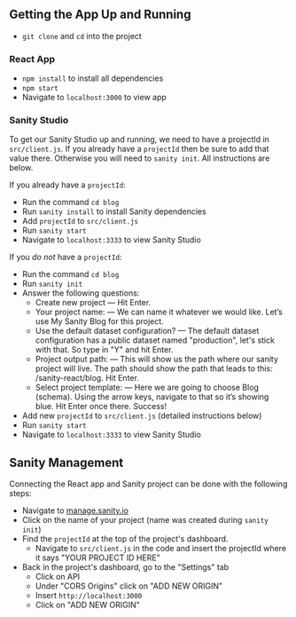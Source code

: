 ## Getting the App Up and Running

- `git clone` and `cd` into the project

### React App 
- `npm install` to install all dependencies
- `npm start`
- Navigate to `localhost:3000` to view app

### Sanity Studio

To get our Sanity Studio up and running, we need to have a projectId in `src/client.js`. If you already have a `projectId` then be sure to add that value there. Otherwise you will need to `sanity init`. All instructions are below.

If you already have a `projectId`:
- Run the command `cd blog`
- Run `sanity install` to install Sanity dependencies
- Add `projectId` to `src/client.js`
- Run `sanity start`
- Navigate to `localhost:3333` to view Sanity Studio

If you _do not_ have a `projectId`:
- Run the command `cd blog`
- Run `sanity init`
- Answer the following questions:
    * Create new project — Hit Enter. 
    * Your project name: — We can name it whatever we would like. Let’s use My Sanity Blog for this project. 
    * Use the default dataset configuration? — The default dataset configuration has a public dataset named "production", let's stick with that. So type in "Y" and hit Enter. 
    * Project output path: — This will show us the path where our sanity project will live. The path should show the path that leads to this: /sanity-react/blog. Hit Enter. 
    * Select project template: — Here we are going to choose Blog (schema). Using the arrow keys, navigate to that so it’s showing blue. Hit Enter once there. Success!
- Add new `projectId` to `src/client.js` (detailed instructions below)
- Run `sanity start`
- Navigate to `localhost:3333` to view Sanity Studio

## Sanity Management

Connecting the React app and Sanity project can be done with the following steps:

- Navigate to [manage.sanity.io](https://manage.sanity.io/)
- Click on the name of your project (name was created during `sanity init`)
- Find the `projectId` at the top of the project's dashboard.
    * Navigate to `src/client.js` in the code and insert the projectId where it says "YOUR PROJECT ID HERE"
- Back in the project's dashboard, go to the "Settings" tab
    * Click on API
    * Under "CORS Origins" click on "ADD NEW ORIGIN"
    * Insert `http://localhost:3000`
    * Click on "ADD NEW ORIGIN"

